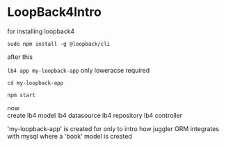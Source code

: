 # LoopBack4Intro


for installing loopback4

```sudo npm install -g @loopback/cli```

after this 

```lb4 app my-loopback-app```  only loweracse required 

```cd my-loopback-app```

```npm start```

now  
  create 
    lb4 model
    lb4 datasource
    lb4 repository
    lb4 controller


'my-loopback-app' is created for only to intro how juggler ORM integrates with mysql where a 'book' model is created

